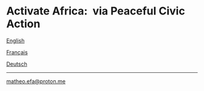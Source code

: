 # Activate Africa:  via Peaceful Civic Action

[English](README.EN.md) 

[Français](README.FR.md) 

[Deutsch](README.DE.md) 

--- 

matheo.efa@proton.me
